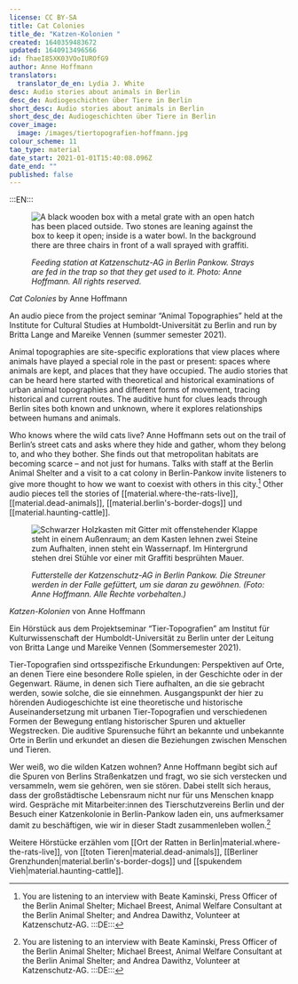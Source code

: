 ```yaml
---
license: CC BY-SA
title: Cat Colonies
title_de: "Katzen-Kolonien "
created: 1640359483672
updated: 1640913496566
id: fhaeI85XK03VOoIUROfG9
author: Anne Hoffmann
translators:
  translator_de_en: Lydia J. White
desc: Audio stories about animals in Berlin
desc_de: Audiogeschichten über Tiere in Berlin
short_desc: Audio stories about animals in Berlin
short_desc_de: Audiogeschichten über Tiere in Berlin
cover_image:
  image: /images/tiertopografien-hoffmann.jpg
colour_scheme: 11
tao_type: material
date_start: 2021-01-01T15:40:08.096Z
date_end: ""
published: false
---
```


:::EN:::

<figure>

![A black wooden box with a metal grate with an open hatch has been placed outside. Two stones are leaning against the box to keep it open; inside is a water bowl. In the background there are three chairs in front of a wall sprayed with graffiti.](/images/mv/tiertopografien-hoffmann.jpg)

<figcaption>

_Feeding station at Katzenschutz-AG in Berlin Pankow. Strays are fed in the trap so that they get used to it. Photo: Anne Hoffmann. All rights reserved._

</figcaption>

</figure>

<sound file="/audio/Audiobeitrag_Hoffmann.mp3">_Cat Colonies_ by Anne Hoffmann</sound>

An audio piece from the project seminar “Animal Topographies” held at the Institute for Cultural Studies at Humboldt-Universität zu Berlin and run by Britta Lange and Mareike Vennen (summer semester 2021). 

Animal topographies are site-specific explorations that view places where animals have played a special role in the past or present: spaces where animals are kept, and places that they have occupied. The audio stories that can be heard here started with theoretical and historical examinations of urban animal topographies and different forms of movement, tracing historical and current routes. The auditive hunt for clues leads through Berlin sites both known and unknown, where it explores relationships between humans and animals.

Who knows where the wild cats live? Anne Hoffmann sets out on the trail of Berlin’s street cats and asks where they hide and gather, whom they belong to, and who they bother. She finds out that metropolitan habitats are becoming scarce – and not just for humans. Talks with staff at the Berlin Animal Shelter and a visit to a cat colony in Berlin-Pankow invite listeners to give more thought to how we want to coexist with others in this city.[^1] 
Other audio pieces tell the stories of [[material.where-the-rats-live]], [[material.dead-animals]], [[material.berlin's-border-dogs]] und [[material.haunting-cattle]].

[^1]: You are listening to an interview with Beate Kaminski, Press Officer of the Berlin Animal Shelter; Michael Breest, Animal Welfare Consultant at the Berlin Animal Shelter; and Andrea Dawithz, Volunteer at Katzenschutz-AG.
:::DE:::

<figure>

![Schwarzer Holzkasten mit Gitter mit offenstehender Klappe steht in einem Außenraum; an dem Kasten lehnen zwei Steine zum Aufhalten, innen steht ein Wassernapf. Im Hintergrund stehen drei Stühle vor einer mit Graffiti besprühten Mauer.](/images/mv/tiertopografien-hoffmann.jpg)

<figcaption>

_Futterstelle der Katzenschutz-AG in Berlin Pankow. Die Streuner werden in der Falle gefüttert, um sie daran zu gewöhnen. (Foto: Anne Hoffmann. Alle Rechte vorbehalten.)_

</figcaption>

</figure>

<sound file="/audio/Audiobeitrag_Hoffmann.mp3">_Katzen-Kolonien_ von Anne Hoffmann</sound>

Ein Hörstück aus dem Projektseminar “Tier-Topografien” am Institut für Kulturwissenschaft der Humboldt-Universität zu Berlin unter der Leitung von Britta Lange und Mareike Vennen (Sommersemester 2021). 

Tier-Topografien sind ortsspezifische Erkundungen: Perspektiven auf Orte, an denen Tiere eine besondere Rolle spielen, in der Geschichte oder in der Gegenwart. Räume, in denen sich Tiere aufhalten, an die sie gebracht werden, sowie solche, die sie einnehmen. Ausgangspunkt der hier zu hörenden Audiogeschichte ist eine theoretische und historische Auseinandersetzung mit urbanen Tier-Topografien und verschiedenen Formen der Bewegung entlang historischer Spuren und aktueller Wegstrecken. Die auditive Spurensuche führt an bekannte und unbekannte Orte in Berlin und erkundet an diesen die Beziehungen zwischen Menschen und Tieren.

Wer weiß, wo die wilden Katzen wohnen? Anne Hoffmann begibt sich auf die Spuren von Berlins Straßenkatzen und fragt, wo sie sich verstecken und versammeln, wem sie gehören, wen sie stören. Dabei stellt sich heraus, dass der großstädtische Lebensraum nicht nur für uns Menschen knapp wird. Gespräche mit Mitarbeiter:innen des Tierschutzvereins Berlin und der Besuch einer Katzenkolonie in Berlin-Pankow laden ein, uns aufmerksamer damit zu beschäftigen, wie wir in dieser Stadt zusammenleben wollen.[^1]

Weitere Hörstücke erzählen vom [[Ort der Ratten in Berlin|material.where-the-rats-live]], von [[toten Tieren|material.dead-animals]], [[Berliner Grenzhunden|material.berlin's-border-dogs]] und [[spukendem Vieh|material.haunting-cattle]].


 [^1]: Sie hören: Interview mit Beate Kaminski, Pressereferentin des Tierheims Berlin; mit Michael Breest, Tierschutzberater des Tierheims Berlin, und Andrea Damitz, Ehrenamtliche der Katzenschutz-AG.
